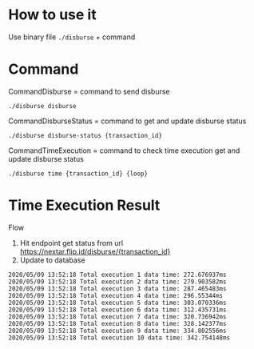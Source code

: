 # How to use it

Use binary file `./disburse` + command

# Command
CommandDisburse = command to send disburse
```
./disburse disburse
```

CommandDisburseStatus = command to get and update disburse status
```
./disburse disburse-status {transaction_id}
```

CommandTimeExecution = command to check time execution get and update disburse status
```
./disburse time {transaction_id} {loop}
```

# Time Execution Result
Flow 
1. Hit endpoint get status from url https://nextar.flip.id/disburse/{transaction_id}
2. Update to database

```
2020/05/09 13:52:18 Total execution 1 data time: 272.676937ms
2020/05/09 13:52:18 Total execution 2 data time: 279.903582ms
2020/05/09 13:52:18 Total execution 3 data time: 287.465483ms
2020/05/09 13:52:18 Total execution 4 data time: 296.55344ms
2020/05/09 13:52:18 Total execution 5 data time: 303.070336ms
2020/05/09 13:52:18 Total execution 6 data time: 312.435731ms
2020/05/09 13:52:18 Total execution 7 data time: 320.736942ms
2020/05/09 13:52:18 Total execution 8 data time: 328.142377ms
2020/05/09 13:52:18 Total execution 9 data time: 334.802556ms
2020/05/09 13:52:18 Total execution 10 data time: 342.754148ms
```